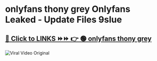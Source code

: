 
 # onlyfans thony grey Onlyfans Leaked - Update Files 9slue

## <h2><a href="https://clipsfans.com/onlyfans_thony_grey&ref=git">🔗 Click to LINKS ⏩⏩ 👉 🟢 onlyfans thony grey </a></h2>

<a href="https://clipsfans.com/onlyfans_thony_grey&ref=git" rel="nofollow" data-target="animated-image.originalLink"><img src="https://i.ibb.co.com/xMMVF88/686577567.gif" alt="Viral Video Original" style="max-width: 100%; display: inline-block;" data-target="animated-image.originalImage"></a>

